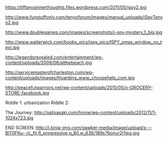 
https://tiffanysinnerthoughts.files.wordpress.com/2011/05/ispy2.jpg

http://www.funstuffonly.com/tenyoforum/images/manual_uploads/iSpyTenyo2.jpg

http://www.doublegames.com/images/screenshots/i-spy-mystery_1_big.jpg

http://www.walterwick.com/books_pics/ispy_pics/ISPY_xmas_window_no_text.jpg

http://legendsrevealed.com/entertainment/wp-content/uploads/2009/06/atthebeach.jpg

http://servicemasterofcharleston.com/wp-content/uploads/images/Hoarding_www_choosehelp_com.jpg

http://peacefulwarriors.net/wp-content/uploads/2015/05/o-GROCERY-STORE-facebook.jpg

Riddle 1: urbanization
Riddle 2: 



The Journey: http://salisasaki.com/home/wp-content/uploads/2012/11/1-1024x723.jpg


END SCREEN: http://i.kinja-img.com/gawker-media/image/upload/s---BlT0FKu--/c_fit,fl_progressive,q_80,w_636/189s76onur2j1jpg.jpg